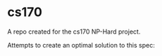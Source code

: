 # cs170
A repo created for the cs170 NP-Hard project.

Attempts to create an optimal solution to this spec: 
<Add link to PDF here>
